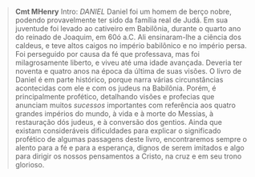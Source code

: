 
> **Cmt MHenry** Intro: *DANIEL* Daniel foi um homem de berço nobre, podendo provavelmente ter sido da família real de Judá. Em sua juventude foi levado ao cativeiro em Babilônia, durante o quarto ano do reinado de Joaquim, em 60ó a.C. Ali ensinaram-lhe a ciência dos caldeus, e teve altos caigos no império babilônico e no império persa. Foi perseguido por causa da fé que professava, mas foi milagrosamente liberto, e viveu até uma idade avançada. Deveria ter noventa e quatro anos na época da última de suas visões. O livro de Daniel é em parte histórico, porque narra várias circunstâncias acontecidas com ele e com os judeus na Babilônia. Porém, é principalmente profético, detalhando visões e profecias que anunciam muitos *sucessos* importantes com referência aos quatro grandes impérios do mundo, à vida e à morte do Messias, à restauração dós judeus, e à conversão dos gentios. Ainda que existam consideráveis dificuldades para explicar o significado profético de algumas passagens deste livro, encontraremos sempre o alento para a fé e para a esperança, dignos de serem imitados e algo para dirigir os nossos pensamentos a Cristo, na cruz e em seu trono glorioso.